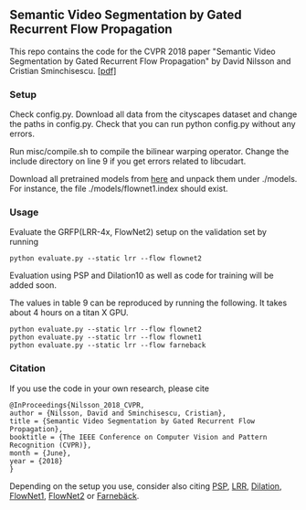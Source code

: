 ## Semantic Video Segmentation by Gated Recurrent Flow Propagation
This repo contains the code for the CVPR 2018 paper "Semantic Video Segmentation by Gated Recurrent Flow Propagation" by David Nilsson and Cristian Sminchisescu. [[pdf]](http://openaccess.thecvf.com/content_cvpr_2018/papers/Nilsson_Semantic_Video_Segmentation_CVPR_2018_paper.pdf)

### Setup

Check config.py. Download all data from the cityscapes dataset and change the paths in config.py. Check that you can run python config.py without any errors.

Run misc/compile.sh to compile the bilinear warping operator. Change the include directory on line 9 if you get errors related to libcudart.

Download all pretrained models from [here](https://drive.google.com/open?id=1eGy7JcX1ptzxwQ6thEd2R_ix4VehLRQL) and unpack them under ./models. For instance, the file ./models/flownet1.index should exist.

### Usage

Evaluate the GRFP(LRR-4x, FlowNet2) setup on the validation set by running
```
python evaluate.py --static lrr --flow flownet2
```

Evaluation using PSP and Dilation10 as well as code for training will be added soon.

The values in table 9 can be reproduced by running the following. It takes about 4 hours on a titan X GPU.
```
python evaluate.py --static lrr --flow flownet2
python evaluate.py --static lrr --flow flownet1
python evaluate.py --static lrr --flow farneback
```


### Citation
If you use the code in your own research, please cite
```
@InProceedings{Nilsson_2018_CVPR,
author = {Nilsson, David and Sminchisescu, Cristian},
title = {Semantic Video Segmentation by Gated Recurrent Flow Propagation},
booktitle = {The IEEE Conference on Computer Vision and Pattern Recognition (CVPR)},
month = {June},
year = {2018}
}
```

Depending on the setup you use, consider also citing [PSP](https://github.com/hszhao/PSPNet), [LRR](https://github.com/golnazghiasi/LRR), [Dilation](https://github.com/fyu/dilation), [FlowNet1](https://lmb.informatik.uni-freiburg.de/Publications/2015/DFIB15/), [FlowNet2](https://github.com/lmb-freiburg/flownet2) or [Farnebäck](https://link.springer.com/chapter/10.1007/3-540-45103-X_50).